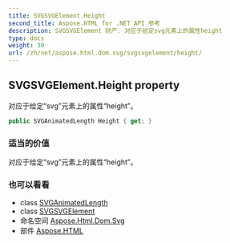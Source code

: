 ```yaml
---
title: SVGSVGElement.Height
second_title: Aspose.HTML for .NET API 参考
description: SVGSVGElement 财产. 对应于给定svg元素上的属性height
type: docs
weight: 30
url: /zh/net/aspose.html.dom.svg/svgsvgelement/height/
---
```

## SVGSVGElement.Height property

对应于给定“svg”元素上的属性“height”。

```csharp
public SVGAnimatedLength Height { get; }
```

### 适当的价值

对应于给定“svg”元素上的属性“height”。

### 也可以看看

* class [SVGAnimatedLength](../../../aspose.html.dom.svg.datatypes/svganimatedlength/)
* class [SVGSVGElement](../)
* 命名空间 [Aspose.Html.Dom.Svg](../../svgsvgelement/)
* 部件 [Aspose.HTML](../../../)


